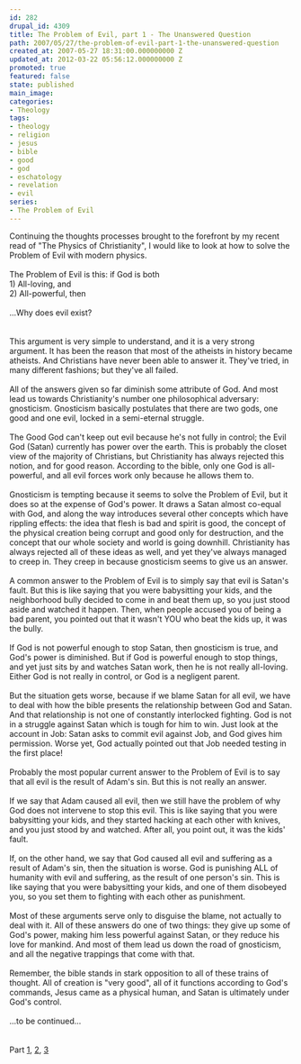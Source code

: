 ```yaml
---
id: 282
drupal_id: 4309
title: The Problem of Evil, part 1 - The Unanswered Question
path: 2007/05/27/the-problem-of-evil-part-1-the-unanswered-question
created_at: 2007-05-27 18:31:00.000000000 Z
updated_at: 2012-03-22 05:56:12.000000000 Z
promoted: true
featured: false
state: published
main_image: 
categories:
- Theology
tags:
- theology
- religion
- jesus
- bible
- good
- god
- eschatology
- revelation
- evil
series:
- The Problem of Evil
---
```

<div>Continuing the thoughts processes brought to the forefront by my recent read of "The Physics of Christianity", I would like to look at how to solve the Problem of Evil with modern physics.</div><br /><div>The Problem of Evil is this: if God is both</div><div>1) All-loving, and</div><div>2) All-powerful, then</div><br /><div>...Why does evil exist?</div><br /><br /><div>This argument is very simple to understand, and it is a very strong argument. It has been the reason that most of the atheists in history became atheists. And Christians have never been able to answer it. They've tried, in many different fashions; but they've all failed.</div><br /><div>All of the answers given so far diminish some attribute of God. And most lead us towards Christianity's number one philosophical adversary: gnosticism. Gnosticism basically postulates that there are two gods, one good and one evil, locked in a semi-eternal struggle.<br /><br />The Good God can't keep out evil because he's not fully in control; the Evil God (Satan) currently has power over the earth. This is probably the closet view of the majority of Christians, but Christianity has always rejected this notion, and for good reason. According to the bible, only one God is all-powerful, and all evil forces work only because he allows them to.<br /><br />Gnosticism is tempting because it seems to solve the Problem of Evil, but it does so at the expense of God's power. It draws a Satan almost co-equal with God, and along the way introduces several other concepts which have rippling effects: the idea that flesh is bad and spirit is good, the concept of the physical creation being corrupt and good only for destruction, and the concept that our whole society and world is going downhill. Christianity has always rejected all of these ideas as well, and yet they've always managed to creep in. They creep in because gnosticism seems to give us an answer.<br /><br />A common answer to the Problem of Evil is to simply say that evil is Satan's fault. But this is like saying that you were babysitting your kids, and the neighborhood bully decided to come in and beat them up, so you just stood aside and watched it happen. Then, when people accused you of being a bad parent, you pointed out that it wasn't YOU who beat the kids up, it was the bully.<br /><br />If God is not powerful enough to stop Satan, then gnosticism is true, and God's power is diminished. But if God is powerful enough to stop things, and yet just sits by and watches Satan work, then he is not really all-loving. Either God is not really in control, or God is a negligent parent.<br /><br /><div>But the situation gets worse, because if we blame Satan for all evil, we have to deal with how the bible presents the relationship between God and Satan. And that relationship is not one of constantly interlocked fighting. God is not in a struggle against Satan which is tough for him to win. Just look at the account in Job: Satan asks to commit evil against Job, and God gives him permission. Worse yet, God actually pointed out that Job needed testing in the first place!</div><br />Probably the most popular current answer to the Problem of Evil is to say that all evil is the result of Adam's sin. But this is not really an answer.</div><br /><div>If we say that Adam caused all evil, then we still have the problem of why God does not intervene to stop this evil. This is like saying that you were babysitting your kids, and they started hacking at each other with knives, and you just stood by and watched. After all, you point out, it was the kids' fault.</div><br /><div>If, on the other hand, we say that God caused all evil and suffering as a result of Adam's sin, then the situation is worse. God is punishing ALL of humanity with evil and suffering, as the result of one person's sin. This is like saying that you were babysitting your kids, and one of them disobeyed you, so you set them to fighting with each other as punishment.</div><br />Most of these arguments serve only to disguise the blame, not actually to deal with it. All of these answers do one of two things: they give up some of God's power, making him less powerful against Satan, or they reduce his love for mankind. And most of them lead us down the road of gnosticism, and all the negative trappings that come with that.<br /><div><br />Remember, the bible stands in stark opposition to all of these trains of thought. All of creation is "very good", all of it functions according to God's commands, Jesus came as a physical human, and Satan is ultimately under God's control.<br /><br />...to be continued...</div><br /><br /><div>Part <a href="/blog/2007/05/27/the-problem-of-evil-part-1-the-unanswered-question">1</a>, <a href="/blog/2007/06/03/the-problem-of-evil-part-2-the-multiverse-vs-gnosticism">2</a>, <a href="/blog/2007/06/03/the-problem-of-evil-part-3-and-god-saw-the-multiverse-and-it-was-good">3</a><br /></div>
